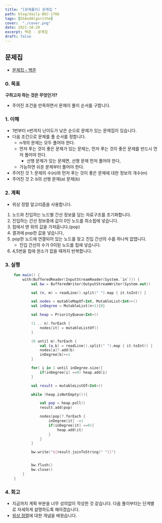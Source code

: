 ```yaml
---
title: "[문제풀이] 문제집 "
path: blog/daily-BOJ-1766
tags: [DSAndAlgorithm]
cover:  "./cover.png"
date: 2021-10-20
excerpt: 백준 - 문제집 
draft: false
---
```



## 문제집 
* [문제집 - 백준](https://www.acmicpc.net/problem/1766)

### 0. 목표 
**구하고자 하는 것은 무엇인가?**
- 주어진 조건을 만족하면서 문제이 풀이 순서를 구합니다.

### 1. 이해 
- 1번부터 n번까지 난이도가 낮은 순으로 문제가 있는 문제집이 있습니다.
- 다음 조건으로 문제를 풀 순서를 정합니다. 
  - n개의 문제는 모두 풀어야 한다.
  - 먼저 푸는 것이 좋은 문제가 있는 문제는, 먼저 푸는 것이 좋은 문제를 반드시 먼저 풀어야 한다.
    - 선행 문제가 있는 문제면, 선행 문제 먼저 풀어야 한다,
  - 가능하면 쉬운 문제부터 풀어야 한다.   
- 주어진 것 1: 문제의 수(n)와 먼저 푸는 것이 좋은 문제에 대한 정보의 개수(m)
- 주어진 것 2: b의 선행 문제(a) 문제(b)


### 2. 계획
- 위상 정렬 알고리즘을 사용합니다.
  
1. 노드와 진입하는 노드별 간선 정보를 담는 자료구조를 초기화합니다. 
2. 진입하는 간선 정보중에 값이 0인 노드를 최소힙에 넣습니다.
3. 힙에서 맨 위의 값을 가져옵니다.(pop)
4. 결과에 pop한 값을 넣습니다, 
5. pop한 노드에 연결되어 있는 노드를 찾고 진입 간선의 수를 하나씩 없앱니다. 
   - 진입 간선의 수가 0이된 노드를 힙에 넣습니다.
6. 4,5번을 힙에 원소가 없을 때까지 반복합니다.

### 3. 실행
```kotlin
    fun main() {
        with(BufferedReader(InputStreamReader(System.`in`))) {
            val bw = BufferedWriter(OutputStreamWriter(System.out))

            val (n, m) = readLine().split(" ").map { it.toInt() }

            val nodes = mutableMapOf<Int, MutableList<Int>>()
            val inDegree = MutableList(n+1){0}

            val heap = PriorityQueue<Int>()

            (1 .. n).forEach {
                nodes[it] = mutableListOf()
            }

            (0 until m).forEach {
                val (a,b) = readLine().split(" ").map { it.toInt() }
                nodes[a]?.add(b)
                inDegree[b]+=1
            }

            for( i in 1 until inDegree.size){
                if(inDegree[i] ==0) heap.add(i)
            }

            val result = mutableListOf<Int>()

            while (heap.isNotEmpty()){

                val pop = heap.poll()
                result.add(pop)

                nodes[pop]?.forEach {
                    inDegree[it] -=1
                    if(inDegree[it] ==0){
                        heap.add(it)
                    }
                }
            }

            bw.write("${result.joinToString(" ")}")


            bw.flush()
            bw.close()
        }
    }
```

### 4. 회고 

- 지금까지 계획 부분을 너무 성의없이 작성한 것 같습니다. 다음 풀이부터는 단계별로 자세하게 설명하도록 해야겠습니다.
- [위상 정렬](https://hyejineee.github.io/blog/topological-sorting)에 대한 개념을 배웠습니다. 
